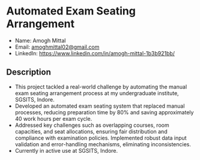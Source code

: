 # Automated Exam Seating Arrangement

- Name: Amogh Mittal
- Email: amoghmittal02@gmail.com
- LinkedIn: https://www.linkedin.com/in/amogh-mittal-1b3b921bb/

## Description
- This project tackled a real-world challenge by automating the manual exam seating arrangement process at my undergraduate institute, SGSITS, Indore.  
- Developed an automated exam seating system that replaced manual processes, reducing preparation time by 80% and saving approximately 40 work hours per exam cycle.  
- Addressed key challenges such as overlapping courses, room capacities, and seat allocations, ensuring fair distribution and compliance with examination policies. Implemented robust data input validation and error-handling mechanisms, eliminating inconsistencies.  
- Currently in active use at SGSITS, Indore.
